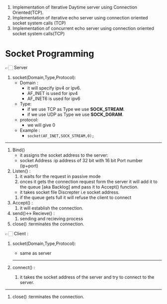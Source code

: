 1. Implementation of Iterative Daytime server using Connection Oriented(TCP).
2. Implementation of iterative echo server using connection oriented socket system calls (TCP)
3. Implementation of concurrent echo server using connection oriented socket system calls(TCP)


# Socket Programming

<aside>
👉🏻 Server

1. socket(Domain,Type,Protocol):
    - Domain :
        - it will specify ipv4 or ipv6.
        - AF_INET is used for ipv4
        - AF_INET6 is used for ipv6
    - Type:
        - if we use TCP as Type we use **SOCK_STREAM**.
        - if we use UDP as Type we use **SOCK_DGRAM**.
    - protocol:
        - we will give 0
    - Example :
        - `socket(AF_INET,SOCK_STREAM,0);`

---

1. Bind()
    - it assigns the socket address to the server:
    - socket Address :ip address of 32 bit with 16 bit Port number (ip+port)
2. Listen() :
    1. it waits for the request in passive mode 
    2. onces it gets the connection request form the server it will add it to the queue [aka Backlog] amd pass it to Accept() function.
    - it takes socket file Discrepter i.e socket address.
    1. if the queue gets full it will refuse the client to connect
3. Accept() :
    1. it will establish the connection.
4. send()↔ Recieve() :
    1. sending and recieving process
5. close() :terminates the connection.
</aside>

<aside>
👉🏻 Client :

1. socket(Domain,Type,Protocol):
    - same as server
    
    ---
    
2. connect() :
    1. it takes the socket address of the server and try to connect to the server.

---

1. close() :terminates the connection.
</aside>